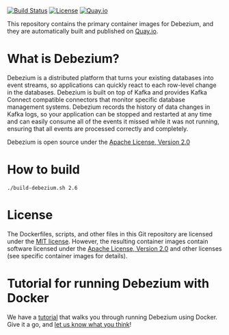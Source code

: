 [![Build Status](https://github.com/debezium/container-images/actions/workflows/image-builds-auth.yml/badge.svg?branch=main)](https://github.com/debezium/container-images/actions/workflows/image-builds-auth.yml)
[![License](http://img.shields.io/:license-mit-brightgreen.svg)](https://opensource.org/licenses/MIT)
[![Quay.io](https://img.shields.io/badge/quay.io-images-brightgreen)](https://quay.io/organization/debezium)

This repository contains the primary container images for Debezium, and they are automatically built and published on [Quay.io](https://quay.io/organization/debezium).

# What is Debezium?

Debezium is a distributed platform that turns your existing databases into event streams, so applications can quickly react to each row-level change in the databases. Debezium is built on top of Kafka and provides Kafka Connect compatible connectors that monitor specific database management systems. Debezium records the history of data changes in Kafka logs, so your application can be stopped and restarted at any time and can easily consume all of the events it missed while it was not running, ensuring that all events are processed correctly and completely.

Debezium is open source under the [Apache License, Version 2.0](http://www.apache.org/licenses/LICENSE-2.0.html)

# How to build

    ./build-debezium.sh 2.6

# License

The Dockerfiles, scripts, and other files in this Git repository are licensed under the [MIT license](https://opensource.org/licenses/MIT). However, the resulting container images contain software licensed under the [Apache License, Version 2.0](http://www.apache.org/licenses/LICENSE-2.0.html) and other licenses (see specific container images for details).

# Tutorial for running Debezium with Docker

We have a [tutorial](https://debezium.io/documentation/reference/tutorial.html) that walks you through running Debezium using Docker. Give it a go, and [let us know what you think](https://debezium.io/community/)!
